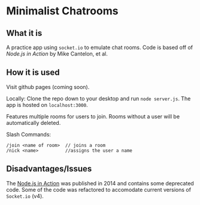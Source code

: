 # Minimalist Chatrooms

## What it is

A practice app using `socket.io` to emulate chat rooms. Code is based off of <i>Node.js in Action</i> by Mike Cantelon, et al.

## How it is used

Visit github pages (coming soon).

Locally: Clone the repo down to your desktop and run `node server.js`. The app is hosted on `localhost:3000`.

Features multiple rooms for users to join. Rooms without a user will be automatically deleted.

Slash Commands:
```
/join <name of room>  // joins a room
/nick <name>          //assigns the user a name
```

## Disadvantages/Issues

The <u>Node.js in Action</u> was published in 2014 and contains some deprecated code. Some of the code was refactored to accomodate current versions of `Socket.io` (v4).
